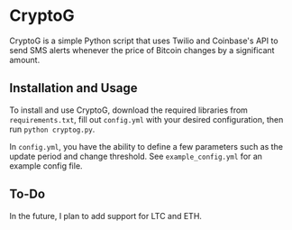 # CryptoG

CryptoG is a simple Python script that uses Twilio and Coinbase's API to send SMS alerts whenever the price of Bitcoin changes by a significant amount. 

## Installation and Usage
To install and use CryptoG, download the required libraries from `requirements.txt`, fill out `config.yml` with your desired configuration, then run `python cryptog.py`. 

In `config.yml`, you have the ability to define a few parameters such as the update period and change threshold. See `example_config.yml` for an example config file.

## To-Do
In the future, I plan to add support for LTC and ETH. 